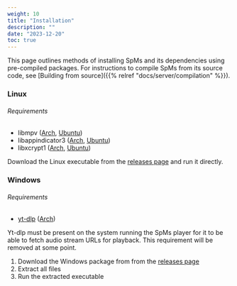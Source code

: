```yaml
---
weight: 10
title: "Installation"
description: ""
date: "2023-12-20"
toc: true
---
```


This page outlines methods of installing SpMs and its dependencies using pre-compiled packages. For instructions to compile SpMs from its source code, see [Building from source]({{% relref "docs/server/compilation" %}}).


### Linux

###### Requirements

- libmpv ([Arch](https://archlinux.org/packages/extra/x86_64/mpv/), [Ubuntu](https://packages.ubuntu.com/libmpv-dev))
- libappindicator3 ([Arch](https://archlinux.org/packages/extra/x86_64/libappindicator-gtk3/files/), [Ubuntu](https://packages.ubuntu.com/libappindicator3-1))
- libxcrypt1 ([Arch](https://archlinux.org/packages/core/x86_64/libxcrypt-compat/), [Ubuntu](https://packages.ubuntu.com/libcrypt1))

Download the Linux executable from the [releases page](https://github.com/toasterofbread/spmp-server/releases) and run it directly.

### Windows

###### Requirements

- [yt-dlp](https://github.com/yt-dlp/yt-dlp/wiki/Installation) ([Arch](https://archlinux.org/packages/extra/any/yt-dlp/))

Yt-dlp must be present on the system running the SpMs player for it to be able to fetch audio stream URLs for playback. This requirement will be removed at some point.

1. Download the Windows package from from the [releases page](https://github.com/toasterofbread/spmp-server/releases)
2. Extract all files
3. Run the extracted executable

